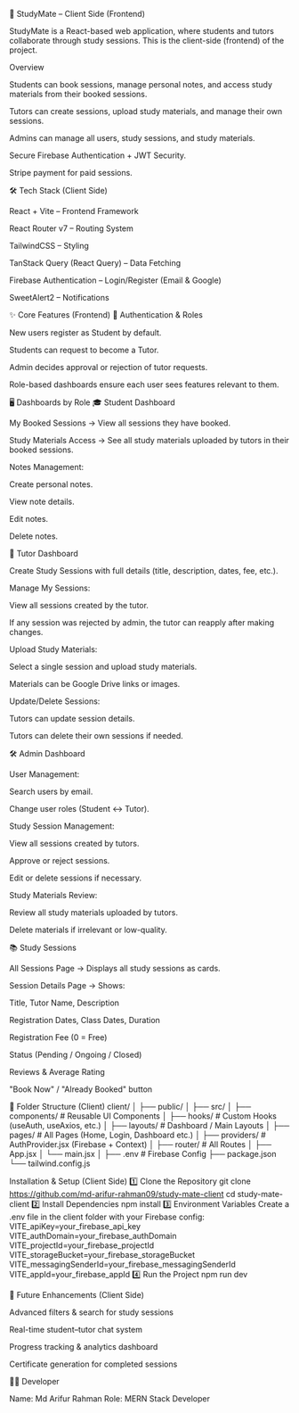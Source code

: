 📘 StudyMate – Client Side (Frontend)

StudyMate is a React-based web application, where students and tutors collaborate through study sessions.
This is the client-side (frontend) of the project.

Overview

Students can book sessions, manage personal notes, and access study materials from their booked sessions.

Tutors can create sessions, upload study materials, and manage their own sessions.

Admins can manage all users, study sessions, and study materials.

Secure Firebase Authentication + JWT Security.

Stripe payment for paid sessions.

🛠 Tech Stack (Client Side)

React + Vite – Frontend Framework

React Router v7 – Routing System

TailwindCSS – Styling

TanStack Query (React Query) – Data Fetching

Firebase Authentication – Login/Register (Email & Google)

SweetAlert2 – Notifications

✨ Core Features (Frontend)
🔐 Authentication & Roles

New users register as Student by default.

Students can request to become a Tutor.

Admin decides approval or rejection of tutor requests.

Role-based dashboards ensure each user sees features relevant to them.

🖥️ Dashboards by Role
🎓 Student Dashboard

My Booked Sessions → View all sessions they have booked.

Study Materials Access → See all study materials uploaded by tutors in their booked sessions.

Notes Management:

Create personal notes.

View note details.

Edit notes.

Delete notes.

📘 Tutor Dashboard

Create Study Sessions with full details (title, description, dates, fee, etc.).

Manage My Sessions:

View all sessions created by the tutor.

If any session was rejected by admin, the tutor can reapply after making changes.

Upload Study Materials:

Select a single session and upload study materials.

Materials can be Google Drive links or images.

Update/Delete Sessions:

Tutors can update session details.

Tutors can delete their own sessions if needed.

🛠 Admin Dashboard

User Management:

Search users by email.

Change user roles (Student ↔ Tutor).

Study Session Management:

View all sessions created by tutors.

Approve or reject sessions.

Edit or delete sessions if necessary.

Study Materials Review:

Review all study materials uploaded by tutors.

Delete materials if irrelevant or low-quality.

📚 Study Sessions

All Sessions Page → Displays all study sessions as cards.

Session Details Page → Shows:

Title, Tutor Name, Description

Registration Dates, Class Dates, Duration

Registration Fee (0 = Free)

Status (Pending / Ongoing / Closed)

Reviews & Average Rating

"Book Now" / "Already Booked" button

📂 Folder Structure (Client)
client/
│
├── public/ 
│
├── src/
│   ├── components/   # Reusable UI Components
│   ├── hooks/        # Custom Hooks (useAuth, useAxios, etc.)
│   ├── layouts/      # Dashboard / Main Layouts
│   ├── pages/        # All Pages (Home, Login, Dashboard etc.)
│   ├── providers/    # AuthProvider.jsx (Firebase + Context)
│   ├── router/       # All Routes
│   ├── App.jsx
│   └── main.jsx
│
├── .env              # Firebase Config
├── package.json
└── tailwind.config.js


Installation & Setup (Client Side)
1️⃣ Clone the Repository
git clone https://github.com/md-arifur-rahman09/study-mate-client
cd study-mate-client
2️⃣ Install Dependencies
npm install
3️⃣ Environment Variables
Create a .env file in the client folder with your Firebase config:
VITE_apiKey=your_firebase_api_key
VITE_authDomain=your_firebase_authDomain
VITE_projectId=your_firebase_projectId
VITE_storageBucket=your_firebase_storageBucket
VITE_messagingSenderId=your_firebase_messagingSenderId
VITE_appId=your_firebase_appId
4️⃣ Run the Project
npm run dev

📌 Future Enhancements (Client Side)

Advanced filters & search for study sessions

Real-time student–tutor chat system

Progress tracking & analytics dashboard

Certificate generation for completed sessions

👨‍💻 Developer

Name: Md Arifur Rahman
Role: MERN Stack Developer
